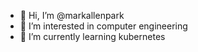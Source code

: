 - 👋 Hi, I’m @markallenpark
- 👀 I’m interested in computer engineering
- 🌱 I’m currently learning kubernetes
